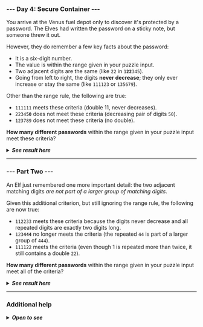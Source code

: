﻿### --- Day 4: Secure Container ---

You arrive at the Venus fuel depot only to discover it's protected by a
password. The Elves had written the password on a sticky note, but someone
threw it out.

However, they do remember a few key facts about the password:

- It is a six-digit number.
- The value is within the range given in your puzzle input.
- Two adjacent digits are the same (like `22` in `1`**`22`**`345`).
- Going from left to right, the digits **never decrease**; they only ever 
increase or stay the same (like `111123` or `135679`).

Other than the range rule, the following are true:

- `111111` meets these criteria (double 11, never decreases).
- `2234`**`50`** does not meet these criteria (decreasing pair of digits `50`).
- `123789` does not meet these criteria (no double).

**How many different passwords** within the range given in your puzzle 
input meet these criteria?

<details>
  <summary><strong><em>See result here</em></strong></summary>
		Your puzzle answer was <strong><em>2090</em></strong>.
</details>

---

### --- Part Two ---

An Elf just remembered one more important detail: the two adjacent matching
digits *are not part of a larger group of matching digits*.

Given this additional criterion, but still ignoring the range rule, the
following are now true:

- `112233` meets these criteria because the digits never decrease and all repeated digits are exactly two digits long.
- `123`**`444`** no longer meets the criteria (the repeated `44` is part of a larger group of `444`).
- `111122` meets the criteria (even though 1 is repeated more than twice, it still contains a double `22`).

**How many different passwords** within the range given in your puzzle input meet all of the criteria?

<details>
  <summary><strong><em>See result here</em></strong></summary>
		Your puzzle answer was <strong><em>1419</em></strong>.
</details>


--------------------------------
### Additional help

<details>
  <summary><strong><em>Open to see</em></strong></summary>
		Thanks to this comment:
		https://www.reddit.com/r/adventofcode/comments/e65jgt/2019_day_4_part_2_am_i_misunderstanding_the_given/fctulbn?utm_source=share&utm_medium=web2x

		Additional test cases:

		assert.equal(hasDupe("123444"), *false*);  
		assert.equal(hasDupe("124444"), *false*);  
		assert.equal(hasDupe("113334"), *true*);  
		assert.equal(hasDupe("111334"), *true*);  
		assert.equal(hasDupe("113345"), *true*);  
		assert.equal(hasDupe("111122"), *true*);  
		assert.equal(hasDupe("112233"), *true*);  
		assert.equal(hasDupe("123445"), *true*);  
		assert.equal(hasDupe("123456"), *false*);
</details>
